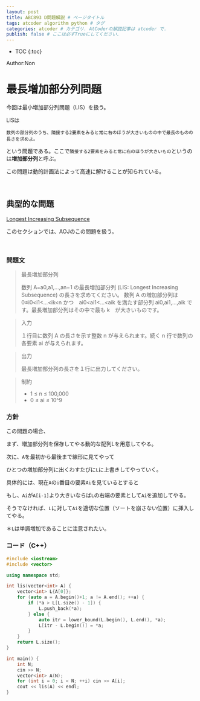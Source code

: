 ```yaml
---
layout: post
title: ABC893 D問題解説 # ページタイトル
tags: atcoder algorithm python # タグ
categories: atcoder # カテゴリ. AtCoderの解説記事は atcoder で.
publish: false # ここは必ずTrueにしてください.
---
```



* TOC
{:toc}

Author:Non

# 最長増加部分列問題

今回は最小増加部分列問題（LIS）を扱う。

LISは

```
数列の部分列のうち、隣接する2要素をみると常に右のほうが大きいものの中で最長のものの長さを求めよ。
```

という問題である。ここで`隣接する2要素をみると常に右のほうが大きいもの`というのは**増加部分列**と呼ぶ。

この問題は動的計画法によって高速に解けることが知られている。

<br>

## 典型的な問題

<a href="http://judge.u-aizu.ac.jp/onlinejudge/description.jsp?id=DPL_1_D&lang=ja" target="_blank">Longest Increasing Subsequence</a>

このセクションでは、AOJのこの問題を扱う。

<br>

### 問題文

>最長増加部分列
>
>数列 A=a0,a1,…,an−1 の最長増加部分列 (LIS: Longest Increasing Subsequence) の長さを求めてください。 数列 A の増加部分列は 0≤i0<i1<…<ik<n かつ　ai0<ai1<…<aik を満たす部分列 ai0,ai1,…,aik です。最長増加部分列はその中で最も k　が大きいものです。

>入力
>
>１行目に数列 A の長さを示す整数 n が与えられます。続く n 行で数列の各要素 ai が与えられます。

>出力
>
>最長増加部分列の長さを１行に出力してください。

>制約
>
> - 1 ≤ n ≤ 100,000
> - 0 ≤ ai ≤ 10^9

### 方針

この問題の場合、

まず、増加部分列を保存してやる動的な配列Lを用意してやる。

次に、`A`を最初から最後まで線形に見てやって

ひとつの増加部分列に出くわすたびに`L`に上書きしてやっていく。

具体的には、現在`A`の`i`番目の要素`Ai`を見ているとすると

もし、`Ai`が`A[i-1]`より大きいならば`L`の右端の要素として`Ai`を追加してやる。

そうでなければ、`L`に対して`Ai`を適切な位置（ソートを崩さない位置）に挿入してやる。

＊`L`は単調増加であることに注意されたい。

### コード（C++）

```c++
#include <iostream>
#include <vector>

using namespace std;

int lis(vector<int> A) {
    vector<int> L{A[0]};
    for (auto a = A.begin()+1; a != A.end(); ++a) {
        if (*a > L[L.size() - 1]) {
            L.push_back(*a);
        } else {
            auto itr = lower_bound(L.begin(), L.end(), *a);
            L[itr - L.begin()] = *a;
        }
    }
    return L.size();
}

int main() {
    int N;
    cin >> N;
    vector<int> A(N);
    for (int i = 0; i < N; ++i) cin >> A[i];
    cout << lis(A) << endl;
}
```